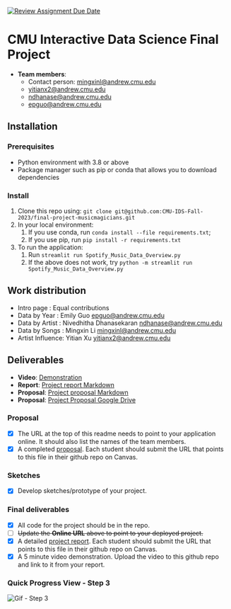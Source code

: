 [![Review Assignment Due Date](https://classroom.github.com/assets/deadline-readme-button-24ddc0f5d75046c5622901739e7c5dd533143b0c8e959d652212380cedb1ea36.svg)](https://classroom.github.com/a/NxMd-3_v)
# CMU Interactive Data Science Final Project

* **Team members**:
  * Contact person: mingxinl@andrew.cmu.edu
  * yitianx2@andrew.cmu.edu
  * ndhanase@andrew.cmu.edu
  * epguo@andrew.cmu.edu

## Installation
### Prerequisites
- Python environment with 3.8 or above
- Package manager such as pip or conda that allows you to download dependencies

### Install
1. Clone this repo using: ```git clone git@github.com:CMU-IDS-Fall-2023/final-project-musicmagicians.git```
2. In your local environment:
    1. If you use conda, run ```conda install --file requirements.txt```; 
    2. If you use pip, run ```pip install -r requirements.txt```
3. To run the application:
    1. Run ```streamlit run Spotify_Music_Data_Overview.py```
    2. If the above does not work, try ```python -m streamlit run Spotify_Music_Data_Overview.py```

## Work distribution
- Intro page      : Equal contributions
- Data by Year    : Emily Guo epguo@andrew.cmu.edu
- Data by Artist  : Nivedhitha Dhanasekaran ndhanase@andrew.cmu.edu
- Data by Songs   : Mingxin Li mingxinl@andrew.cmu.edu
- Artist Influence: Yitian Xu yitianx2@andrew.cmu.edu

## Deliverables

* **Video**: [Demonstration]()
* **Report**: [Project report Markdown](Report.md)
* **Proposal**: [Project proposal Markdown](Proposal.md)
* **Proposal**: [Project Proposal Google Drive](https://docs.google.com/document/d/12_InTimLdOuIm3lGfAHxmgSYuEV3K-SWiDrrchgJ_KY/edit?usp=sharing)


### Proposal

- [x] The URL at the top of this readme needs to point to your application online. It should also list the names of the team members.
- [x] A completed [proposal](Proposal.md). Each student should submit the URL that points to this file in their github repo on Canvas.

### Sketches

- [x] Develop sketches/prototype of your project.

### Final deliverables

- [x] All code for the project should be in the repo.
- [ ] ~~Update the **Online URL** above to point to your deployed project.~~
- [x] A detailed [project report](Report.md).  Each student should submit the URL that points to this file in their github repo on Canvas.
- [x] A 5 minute video demonstration.  Upload the video to this github repo and link to it from your report.

### Quick Progress View - Step 3

![Gif - Step 3](./assets/step3.gif)